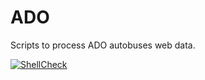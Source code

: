 ADO
===

Scripts to process ADO autobuses web data.

[![ShellCheck](https://github.com/thomasleplus/raspberry-pi-utils/workflows/ADO/badge.svg)](https://github.com/thomasleplus/ADO/actions?query=workflow:"ShellCheck")
